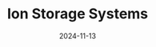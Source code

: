 ---  
layout: startup_page  
title: "Ion Storage Systems"  
id: "ionstoragesystems.com"  
permalink: "/ionstoragesystemsionstoragesystems.com11132024/"  
website: "https://ionstoragesystems.com/"  
funding_round: "Debt"  
funding_amount: "$10M"  
investors: "Leonid Capital Partners"  
about: "Ion Storage Systems develops advanced solid-state battery technologies using a patented bi-layer ceramic electrolyte. Their technology eliminates flammability risks, improves efficiency, and offers high energy density, making it suitable for various applications including defense and aerospace. The company focuses on sustainable and scalable manufacturing processes."  
markets: "Energy Storage, Battery Technology, Renewable Energy, Semiconductor Manufacturing"  
hq: "Beltsville, Maryland, United States"  
founded_year: "2019"  
linkedin: "https://www.linkedin.com/company/ion-storage-systems"  
twitter: ""  
instagram: ""  
facebook: ""  
crunchbase: "https://www.crunchbase.com/organization/ion-storage-systems?utm_source=linkedin&utm_medium=referral&utm_campaign=linkedin_companies&utm_content=profile_cta_anon&trk=funding_crunchbase"  
pitchbook: ""  

date_display: "13-Nov-2024"  
date: "2024-11-13"

# SEO Optimization  
meta_title: "Ion Storage Systems - Debt Funding ($10M)"  
meta_description: "Ion Storage Systems, Ion Storage Systems develops advanced solid-state battery technologies using a patented bi-layer ceramic electrolyte. Their technology eliminates flam..."  
meta_keywords: "Ion Storage Systems, Energy Storage, Battery Technology, Renewable Energy, Semiconductor Manufacturing, Debt funding"  
canonical_url: "https://startup.projectstartups.com/ionstoragesystemsionstoragesystems.com11132024/"  
---